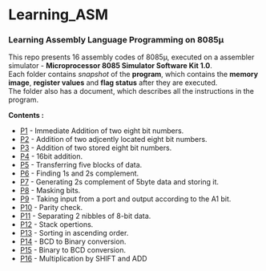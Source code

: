 # Learning_ASM
### Learning Assembly Language Programming on 8085μ  

This repo presents 16 assembly codes of 8085μ, executed on a assembler simulator - **Microprocessor 8085 Simulator Software Kit 1.0**.  
Each folder contains *snapshot* of the **program**, which contains the **memory image**, **register values** and **flag status** after they are executed.  
The folder also has a document, which describes all the instructions in the program.

**Contents :**
* [P1](/P1) - Immediate Addition of two eight bit numbers.
* [P2](/P2) - Addition of two adjcently located eight bit numbers.
* [P3](/P3) - Addition of two stored eight bit numbers.
* [P4](/P4) - 16bit addition.
* [P5](/P5) - Transferring five blocks of data.
* [P6](/P6) - Finding 1s and 2s complement.
* [P7](/P7) - Generating 2s complement of 5byte data and storing it.
* [P8](/P8) - Masking bits.
* [P9](/P9) - Taking input from a port and output according to the A1 bit.
* [P10](/P10) - Parity check.
* [P11](/P11) - Separating 2 nibbles of 8-bit data.
* [P12](/P12) - Stack opertions.
* [P13](/P13) - Sorting in ascending order.
* [P14](/P14) - BCD to Binary conversion.
* [P15](/P15) - Binary to BCD conversion.
* [P16](/P16) - Multiplication by SHIFT and ADD
